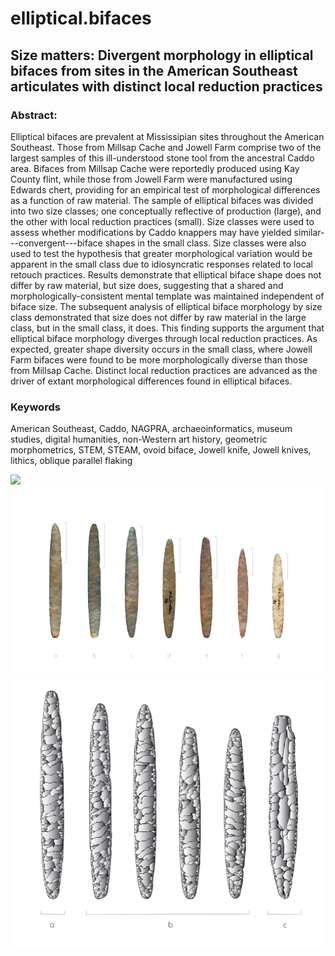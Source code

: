 # elliptical.bifaces

## Size matters: Divergent morphology in elliptical bifaces from sites in the American Southeast articulates with distinct local reduction practices

### Abstract:

Elliptical bifaces are prevalent at Mississipian sites throughout the American Southeast. Those from Millsap Cache and Jowell Farm comprise two of the largest samples of this ill-understood stone tool from the ancestral Caddo area. Bifaces from Millsap Cache were reportedly produced using Kay County flint, while those from Jowell Farm were manufactured using Edwards chert, providing for an empirical test of morphological differences as a function of raw material. The sample of elliptical bifaces was divided into two size classes; one conceptually reflective of production (large), and the other with local reduction practices (small). Size classes were used to assess whether modifications by Caddo knappers may have yielded similar---convergent---biface shapes in the small class. Size classes were also used to test the hypothesis that greater morphological variation would be apparent in the small class due to idiosyncratic responses related to local retouch practices. Results demonstrate that elliptical biface shape does not differ by raw material, but size does, suggesting that a shared and morphologically-consistent mental template was maintained independent of biface size. The subsequent analysis of elliptical biface morphology by size class demonstrated that size does not differ by raw material in the large class, but in the small class, it does. This finding supports the argument that elliptical biface morphology diverges through local reduction practices. As expected, greater shape diversity occurs in the small class, where Jowell Farm bifaces were found to be more morphologically diverse than those from Millsap Cache. Distinct local reduction practices are advanced as the driver of extant morphological differences found in elliptical bifaces.  

### Keywords

American Southeast, Caddo, NAGPRA, archaeoinformatics, museum studies, digital humanities, non-Western art history, geometric morphometrics, STEM, STEAM, ovoid biface, Jowell knife, Jowell knives, lithics, oblique parallel flaking

![](supp/images/map.png)
![](supp/images/ellipticalbifaces.png)
![](supp/images/elliptical.illustration.png)

